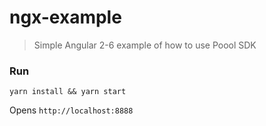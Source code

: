 # ngx-example

> Simple Angular 2-6 example of how to use Poool SDK

### Run

`yarn install && yarn start`

Opens `http://localhost:8888`
